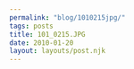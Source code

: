 ```yaml
---
permalink: "blog/1010215jpg/"
tags: posts
title: 101_0215.JPG
date: 2010-01-20
layout: layouts/post.njk
---
```


